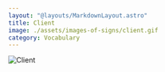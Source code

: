 ```yaml
---
layout: "@layouts/MarkdownLayout.astro"
title: Client
image: ./assets/images-of-signs/client.gif
category: Vocabulary
---
```


![Client](@signs/client.gif)
